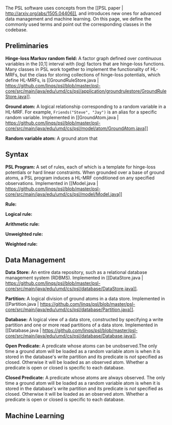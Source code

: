 The PSL software uses concepts from the [[PSL paper | http://arxiv.org/abs/1505.04406]], and introduces new ones for advanced data management and machine learning. On this page, we define the commonly used terms and point out the corresponding classes in the codebase.

## Preliminaries

**Hinge-loss Markov random field:** A factor graph defined over _continuous_ variables in the [0,1] interval with (log) factors that are hinge-loss functions. Many classes in PSL work together to implement the functionality of HL-MRFs, but the class for storing collections of hinge-loss potentials, which define HL-MRFs, is [[GroundRuleStore.java | https://github.com/linqs/psl/blob/master/psl-core/src/main/java/edu/umd/cs/psl/application/groundrulestore/GroundRuleStore.java]].

**Ground atom:** A logical relationship corresponding to a random variable in a HL-MRF. For example, `Friends("Steve", "Jay")` is an alias for a specific random variable. Implemented in [[GroundAtom.java | https://github.com/linqs/psl/blob/master/psl-core/src/main/java/edu/umd/cs/psl/model/atom/GroundAtom.java]]

**Random variable atom:** A ground atom that 

## Syntax

**PSL Program:** A set of rules, each of which is a template for hinge-loss potentials or hard linear constraints. When grounded over a base of ground atoms, a PSL program induces a HL-MRF conditioned on any specified observations. Implemented in [[Model.java | https://github.com/linqs/psl/blob/master/psl-core/src/main/java/edu/umd/cs/psl/model/Model.java]]

**Rule:**

**Logical rule:**

**Arithmetic rule:**

**Unweighted rule:**

**Weighted rule:**

## Data Management

**Data Store:** An entire data repository, such as a relational database management system (RDBMS). Implemented in [[DataStore.java | https://github.com/linqs/psl/blob/master/psl-core/src/main/java/edu/umd/cs/psl/database/DataStore.java]].

**Partition:** A logical division of ground atoms in a data store. Implemented in [[Partition.java | https://github.com/linqs/psl/blob/master/psl-core/src/main/java/edu/umd/cs/psl/database/Partition.java]].

**Database:** A logical view of a data store, constructed by specifying a write partition and one or more read partitions of a data store. Implemented in [[Database.java | https://github.com/linqs/psl/blob/master/psl-core/src/main/java/edu/umd/cs/psl/database/Database.java]].

**Open Predicate:** A predicate whose atoms can be unobserved.The only time a ground atom will be loaded as a random variable atom is when it is stored in the database's write partition and its predicate is _not_ specified as closed. Otherwise it will be loaded as an observed atom. Whether a predicate is open or closed is specific to each database.

**Closed Predicate:** A predicate whose atoms are always observed. The only time a ground atom will be loaded as a random variable atom is when it is stored in the database's write partition and its predicate is _not_ specified as closed. Otherwise it will be loaded as an observed atom. Whether a predicate is open or closed is specific to each database.

## Machine Learning